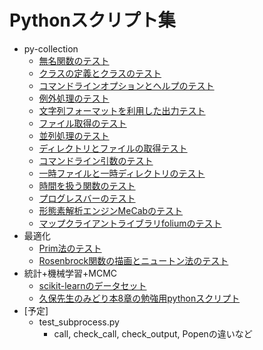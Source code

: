 # Pythonスクリプト集

* py-collection
	* [無名関数のテスト](./test_lambda.py)
	* [クラスの定義とクラスのテスト](./test_class.py)
	* [コマンドラインオプションとヘルプのテスト](./test_argparse.py)
	* [例外処理のテスト](./test_assert.py)
	* [文字列フォーマットを利用した出力テスト](./test_format.py)
	* [ファイル取得のテスト](./test_glob.py)
	* [並列処理のテスト](test_multiprocessing.py)
	* [ディレクトリとファイルの取得テスト](./test_os_walk.py)
	* [コマンドライン引数のテスト](./test_sys_args.py)
	* [一時ファイルと一時ディレクトリのテスト](./test_tempfile.py)
	* [時間を扱う関数のテスト](./test_time.py)
	* [プログレスバーのテスト](./test_tqdm.py)
	* [形態素解析エンジンMeCabのテスト](./test_mecab.py)
	* [マップクライアントライブラリfoliumのテスト](./test_folium.ipynb)
* 最適化
	* [Prim法のテスト](./test_prim.py)
	* [Rosenbrock関数の描画とニュートン法のテスト](./rosenbrock.ipynb)
* 統計+機械学習+MCMC
	* [scikit-learnのデータセット](./sklearn_load_data)
	* [久保先生のみどり本8章の勉強用pythonスクリプト](./kubo8.ipynb)
* [予定]
	* test_subprocess.py
		* call, check_call, check_output, Popenの違いなど
